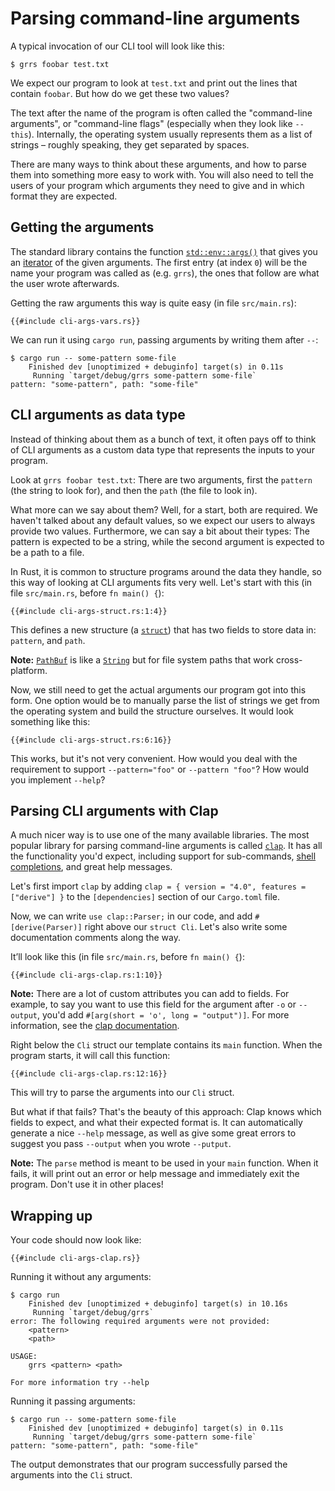 # Parsing command-line arguments

A typical invocation of our CLI tool will look like this:

```console
$ grrs foobar test.txt
```

We expect our program to look at `test.txt`
and print out the lines that contain `foobar`.
But how do we get these two values?

The text after the name of the program is often called
the "command-line arguments",
or "command-line flags"
(especially when they look like `--this`).
Internally, the operating system usually represents them
as a list of strings –
roughly speaking, they get separated by spaces.

There are many ways to think about these arguments,
and how to parse them
into something more easy to work with.
You will also need to tell the users of your program
which arguments they need to give
and in which format they are expected.

## Getting the arguments

The standard library contains the function
[`std::env::args()`] that gives you an [iterator] of the given arguments.
The first entry (at index `0`) will be the name your program was called as (e.g. `grrs`),
the ones that follow are what the user wrote afterwards.

[`std::env::args()`]: https://doc.rust-lang.org/1.39.0/std/env/fn.args.html
[iterator]: https://doc.rust-lang.org/1.39.0/std/iter/index.html

Getting the raw arguments this way is quite easy (in file `src/main.rs`):

```rust,ignore
{{#include cli-args-vars.rs}}
```

We can run it using `cargo run`,
passing arguments by writing them after `--`:

```console
$ cargo run -- some-pattern some-file
    Finished dev [unoptimized + debuginfo] target(s) in 0.11s
     Running `target/debug/grrs some-pattern some-file`
pattern: "some-pattern", path: "some-file"
```

## CLI arguments as data type

Instead of thinking about them as a bunch of text,
it often pays off to think of CLI arguments as a custom data type
that represents the inputs to your program.

Look at `grrs foobar test.txt`:
There are two arguments,
first the `pattern` (the string to look for),
and then the `path` (the file to look in).

What more can we say about them?
Well, for a start, both are required.
We haven't talked about any default values,
so we expect our users to always provide two values.
Furthermore, we can say a bit about their types:
The pattern is expected to be a string,
while the second argument is expected to be a path to a file.

In Rust, it is common to structure programs around the data they handle, so this
way of looking at CLI arguments fits very well. Let's start with this (in file
`src/main.rs`, before `fn main() {`):

```rust,ignore
{{#include cli-args-struct.rs:1:4}}
```

This defines a new structure (a [`struct`])
that has two fields to store data in: `pattern`, and `path`.

[`struct`]: https://doc.rust-lang.org/1.39.0/book/ch05-00-structs.html

<aside>

**Note:**
[`PathBuf`] is like a [`String`] but for file system paths that work cross-platform.

[`PathBuf`]: https://doc.rust-lang.org/1.39.0/std/path/struct.PathBuf.html
[`String`]: https://doc.rust-lang.org/1.39.0/std/string/struct.String.html

</aside>

Now, we still need to get the actual arguments our program got into this form.
One option would be to manually parse the list of strings we get from the operating system
and build the structure ourselves.
It would look something like this:

```rust,ignore
{{#include cli-args-struct.rs:6:16}}
```

This works, but it's not very convenient.
How would you deal with the requirement to support
`--pattern="foo"` or `--pattern "foo"`?
How would you implement `--help`?

## Parsing CLI arguments with Clap

A much nicer way is to use one of the many available libraries.
The most popular library for parsing command-line arguments
is called [`clap`].
It has all the functionality you'd expect,
including support for sub-commands, [shell completions], and great help messages.

[`clap`]: https://docs.rs/clap/
[shell completions]: https://docs.rs/clap_complete/

Let's first import `clap` by adding
`clap = { version = "4.0", features = ["derive"] }` to the `[dependencies]` section
of our `Cargo.toml` file.

Now, we can write `use clap::Parser;` in our code,
and add `#[derive(Parser)]` right above our `struct Cli`.
Let's also write some documentation comments along the way.

It’ll look like this (in file `src/main.rs`, before `fn main() {`):

```rust,ignore
{{#include cli-args-clap.rs:1:10}}
```

<aside class="node">

**Note:**
There are a lot of custom attributes you can add to fields.
For example,
to say you want to use this field for the argument after `-o` or `--output`,
you'd add `#[arg(short = 'o', long = "output")]`.
For more information,
see the [clap documentation][`clap`].

</aside>

Right below the `Cli` struct our template contains its `main` function.
When the program starts, it will call this function:

```rust,ignore
{{#include cli-args-clap.rs:12:16}}
```

This will try to parse the arguments into our `Cli` struct.

But what if that fails?
That's the beauty of this approach:
Clap knows which fields to expect,
and what their expected format is.
It can automatically generate a nice `--help` message,
as well as give some great errors
to suggest you pass `--output` when you wrote `--putput`.

<aside class="note">

**Note:**
The `parse` method is meant to be used in your `main` function.
When it fails,
it will print out an error or help message
and immediately exit the program.
Don't use it in other places!

</aside>

## Wrapping up

Your code should now look like:

```rust,ignore
{{#include cli-args-clap.rs}}
```

Running it without any arguments:

```console
$ cargo run
    Finished dev [unoptimized + debuginfo] target(s) in 10.16s
     Running `target/debug/grrs`
error: The following required arguments were not provided:
    <pattern>
    <path>

USAGE:
    grrs <pattern> <path>

For more information try --help
```

Running it passing arguments:

```console
$ cargo run -- some-pattern some-file
    Finished dev [unoptimized + debuginfo] target(s) in 0.11s
     Running `target/debug/grrs some-pattern some-file`
pattern: "some-pattern", path: "some-file"
```

The output demonstrates that our program successfully
parsed the arguments into the `Cli` struct.
